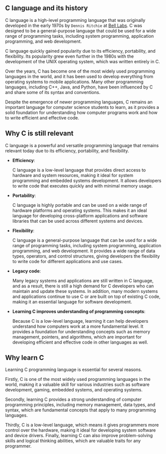 <!-- 1-->
## C language and its history

C language is a high-level programming language that was originally developed in the early 1970s by `Dennis Ritchie` at [Bell Labs](https://en.wikipedia.org/wiki/Bell_Labs). C was designed to be a general-purpose language that could be used for a wide range of programming tasks, including system programming, application programming, and web development.

C language quickly gained popularity due to its efficiency, portability, and flexibility. Its popularity grew even further in the 1980s with the development of the UNIX operating system, which was written entirely in C.

Over the years, C has become one of the most widely used programming languages in the world, and it has been used to develop everything from operating systems to mobile applications. Many other programming languages, including C++, Java, and Python, have been influenced by C and share some of its syntax and conventions.

Despite the emergence of newer programming languages, C remains an important language for computer science students to learn, as it provides a solid foundation for understanding how computer programs work and how to write efficient and effective code.



## Why C is still relevant

C language is a powerful and versatile programming language that remains relevant today due to its efficiency, portability, and flexibility. 

* __Efficiency__:
  
  C language is a low-level language that provides direct access to hardware and system resources, making it ideal for system programming and embedded       systems development. It allows developers to write code that executes quickly and with minimal memory usage.

* __Portability__: 

  C language is highly portable and can be used on a wide range of hardware platforms and operating systems. This makes it an ideal language for developing   cross-platform applications and software libraries that can be used across different systems and devices.

* __Flexibility__: 

  C language is a general-purpose language that can be used for a wide range of programming tasks, including system programming, application programming,     and web development. It provides a wide range of data types, operators, and control structures, giving developers the flexibility to write code for         different applications and use cases.

* __Legacy code__: 

  Many legacy systems and applications are still written in C language, and as a result, there is still a high demand for C developers who can maintain and   update these systems. In addition, many modern systems and applications continue to use C or are built on top of existing C code, making it an essential   language for software development.

* __Learning C improves understanding of programming concepts__: 

  Because C is a low-level language, learning it can help developers understand how computers work at a more fundamental level. It provides a foundation     for understanding concepts such as memory management, pointers, and algorithms, which are important for developing efficient and effective code in other   languages as well.



## Why learn C

Learning C programming language is essential for several reasons. 

Firstly, C is one of the most widely used programming languages in the world, making it a valuable skill for various industries such as software development, gaming, embedded systems, and operating systems. 

Secondly, learning C provides a strong understanding of computer programming principles, including memory management, data types, and syntax, which are fundamental concepts that apply to many programming languages. 

Thirdly, C is a low-level language, which means it gives programmers more control over the hardware, making it ideal for developing system software and device drivers. Finally, learning C can also improve problem-solving skills and logical thinking abilities, which are valuable traits for any programmer.




